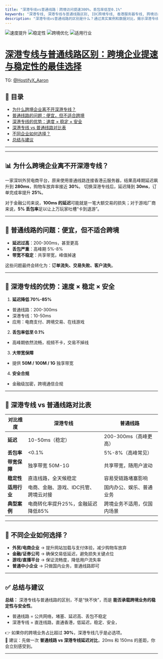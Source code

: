 ```yaml
---
title: "深港专线vs普通线路｜跨境访问提速300%，丢包率低至0.1%"
keywords: "深港专线, 深港专线与普通线路区别, IDC跨境专线, 香港服务器专线, 跨境访问优化"
description: "深港专线vs普通线路的区别是什么？通过真实案例和数据对比，揭示深港专线如何让跨境访问提速300%，丢包率低至0.1%，为电商、金融、游戏等企业提供高效IDC解决方案。"
---
```


<!-- 额外SEO优化标签，适合非Jekyll场景 -->
<meta name="title" content="深港专线vs普通线路｜跨境访问提速300%，丢包率低至0.1%">
<meta name="keywords" content="深港专线, 深港专线与普通线路区别, 深港直连专线, 香港服务器专线, 深港专线网络">
<meta name="description" content="深港专线vs普通线路的区别是什么？通过真实案例和数据对比，深入了解深港专线如何让跨境访问提速300%，丢包率低至0.1%，为电商、金融、游戏等企业提供高效IDC解决方案。">

![速度提升](https://img.shields.io/badge/速度提升-300%25-brightgreen?style=for-the-badge)
![稳定性](https://img.shields.io/badge/丢包率-低于0.1%25-blue?style=for-the-badge)
![跨境优化](https://img.shields.io/badge/跨境延迟-30ms~50ms-orange?style=for-the-badge)
![适用行业](https://img.shields.io/badge/适用-电商%7C金融%7C游戏%7CIDC-red?style=for-the-badge)

# [深港专线与普通线路区别：跨境企业提速与稳定性的最佳选择](https://www.hostifyx.com/zh/hk-iepl/) 
TG: [@HostifyX_Aaron](https://t.me/HostifyX_Aaron)


## 📖 目录
- [为什么跨境企业离不开深港专线？](#-为什么跨境企业离不开深港专线)
- [普通线路的问题：便宜，但不适合跨境](#-普通线路的问题便宜但不适合跨境)
- [深港专线的优势：速度 × 稳定 × 安全](#-深港专线的优势速度--稳定--安全)
- [深港专线 vs 普通线路对比表](#-深港专线-vs-普通线路对比表)
- [不同企业如何选择？](#-不同企业如何选择)
- [总结与建议](#-总结与建议)
---
   

---

## 📊 为什么跨境企业离不开深港专线？  
一家深圳外贸电商平台，原来使用普通线路连接香港云服务器，结果高峰期延迟飙升到 **280ms**，购物车放弃率接近 **30%**。  切换深港专线后，延迟降到 **30ms**，订单完成率提升 **25%**。  

对于金融公司来说，**100ms 的延迟**可能就是一笔大额交易的损失；对于游戏厂商来说，**5% 丢包率**足以让上万玩家吐槽“卡到退游”。  

---

## 🚧 普通线路的问题：便宜，但不适合跨境  
- **延迟过高**：200-300ms，甚至更高  
- **丢包严重**：高峰期 5%-8%  
- **带宽不稳定**：共享带宽，峰值掉速  

这些问题最终会转化为：**订单流失、交易失败、客户流失**。  

---

## 🚀 深港专线的优势：速度 × 稳定 × 安全  
1. **延迟降低 70%-85%**  
- 普通线路：200-300ms
-   深港专线：10-50ms  
- 应用：电商支付、跨境交易、在线游戏  

2. **丢包率低至 0.1%**  
- 高峰期依然流畅，视频不卡，交易不掉线  

3. **大带宽保障**  
 - 提供 **50M / 100M / 1G** 独享带宽  

4. **安全合规**  
 - 金融级加密，跨境通信合规  

---

## 📑 深港专线 vs 普通线路对比表  

| 对比维度       | 深港专线                                 | 普通线路                        |  
|----------------|-----------------------------------------|--------------------------------|  
| **延迟**       | 10-50ms（稳定）                         | 200-300ms（高峰更高）          |  
| **丢包率**     | <0.1%                                   | 5%-8%（高峰常见）               |  
| **带宽保障**   | 独享带宽 50M-1G                         | 共享带宽，随用户波动            |  
| **稳定性**     | 直连线路，全天候稳定                     | 容易受链路堵塞影响                  |  
| **适用行业**   | 电商、金融、游戏、IDC托管、跨境云对接   | 国内办公、娱乐、普通业务        |  
| **典型案例**   | 电商转化率提升25%，金融延迟降低85%       | 跨境业务不适用，仅国内场景      |  

---

## 🏢 不同企业如何选择？  

- **外贸/电商企业** → 提升网站加载与支付体验，减少购物车放弃  
- **金融/证券公司** → 确保交易低延迟，避免损失关键点位  
- **游戏/直播平台** → 保证流畅度，降低用户流失率  
- **普通中小企业** → 只做国内业务，普通线路即可  

---

## ✅ 总结与建议  
**总结：** 深港专线与普通线路的区别，不是“快不快”，而是 **能否承载跨境业务的稳定性与安全性**。  

- 普通线路 = 公共网络，堵塞、延迟高、丢包不稳定  
- 深港专线 = 直连线路，直通香港，低延迟，稳定、安全，  

👉 如果你的跨境业务占比超过 **30%**，深港专线几乎是必选项。  
📌 建议：先做一次 **普通线路 vs 深港专线延迟对比**，20ms 和 150ms 的差距，你会立刻感受到。  

--- 

